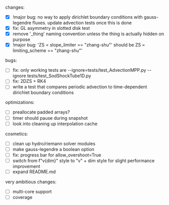 changes:
- [x] !major bug: no way to apply dirichlet boundary conditions with gauss-legendre fluxes. update advection tests once this is done
- [x] fix: GL asymmetry in slotted disk test
- [x] remove '_thing' naming convention unless the thing is actually hidden on purpose
- [x] !major bug: 'ZS = slope_limiter == "zhang-shu"' should be ZS = limiting_scheme == "zhang-shu"'

bugs:
- [ ] fix: only working tests are --ignore=tests/test_AdvectionMPP.py --ignore tests/test_SodShockTube1D.py
- [ ] fix: 2DZS + RK4
- [ ] write a test that compares periodic advection to time-dependent dirichlet boundary conditions

optimizations:
- [ ] preallocate padded arrays?
- [ ] timer should pause during snapshot
- [ ] look into cleaning up interpolation cache

cosmetics:
- [ ] clean up hydro/riemann solver modules
- [ ] make gauss-legendre a boolean option
- [ ] fix: progress bar for allow_overshoot=True
- [ ] switch from f"v{dim}" style to "v" + dim style for slight performance improvement
- [ ] expand README.md

very ambitious changes:
- [ ] multi-core support
- [ ] coverage
